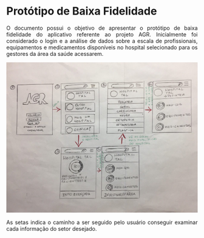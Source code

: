 # Protótipo de Baixa Fidelidade

<div style ="text-align: justify">
  <p>O documento possui o objetivo de apresentar o protótipo de baixa fidelidade do aplicativo referente ao projeto AGR. Inicialmente foi considerado o login e a análise de dados sobre a escala de profissionais, equipamentos e medicamentos disponíveis no hospital selecionado para os gestores da área da saúde acessarem. </p>

<img src='img/prototipo_baixa_fidelidade.png'>

As setas indica o caminho a ser seguido pelo usuário conseguir examinar cada informação do setor desejado.

<br></br>
</div>
